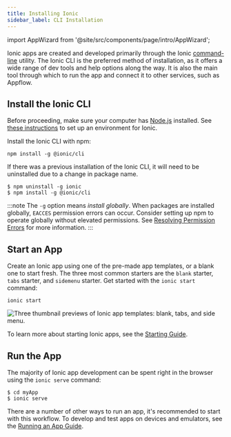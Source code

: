 ```yaml
---
title: Installing Ionic
sidebar_label: CLI Installation
---
```


import AppWizard from '@site/src/components/page/intro/AppWizard';

<head>
  <title>How to Install The Ionic Framework CLI to Build Mobile Apps</title>
  <meta
    name="description"
    content="The Ionic CLI is the preferred method of installation—offering a wide range of dev tools and help options. Learn how to install Ionic and begin building apps."
  />
</head>

Ionic apps are created and developed primarily through the Ionic [command-line](../reference/glossary.md#cli) utility. The Ionic CLI is the preferred method of installation, as it offers a wide range of dev tools and help options along the way. It is also the main tool through which to run the app and connect it to other services, such as Appflow.

<AppWizard />

## Install the Ionic CLI

Before proceeding, make sure your computer has [Node.js](../reference/glossary.md#node) installed. See [these instructions](environment.md) to set up an environment for Ionic.

Install the Ionic CLI with npm:

```shell
npm install -g @ionic/cli
```

If there was a previous installation of the Ionic CLI, it will need to be uninstalled due to a change in package name.

```shell
$ npm uninstall -g ionic
$ npm install -g @ionic/cli

```

:::note
The `-g` option means _install globally_. When packages are installed globally, `EACCES` permission errors can occur.
Consider setting up npm to operate globally without elevated permissions. See [Resolving Permission Errors](../developing/tips.md#resolving-permission-errors) for more information.
:::

## Start an App

Create an Ionic app using one of the pre-made app templates, or a blank one to start fresh. The three most common starters are the `blank` starter, `tabs` starter, and `sidemenu` starter. Get started with the `ionic start` command:

```shell
ionic start
```

![Three thumbnail previews of Ionic app templates: blank, tabs, and side menu.](/ionic/img/installation/start-app-thumbnails.png "Ionic App Starter Templates")

To learn more about starting Ionic apps, see the [Starting Guide](../developing/starting.md).

## Run the App

The majority of Ionic app development can be spent right in the browser using the `ionic serve` command:

```shell
$ cd myApp
$ ionic serve
```

There are a number of other ways to run an app, it's recommended to start with this workflow. To develop and test apps on devices and emulators, see the [Running an App Guide](../developing/previewing.md).
